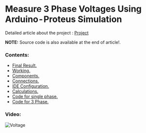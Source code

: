 # Measure 3 Phase Voltages Using Arduino - Proteus Simulation
Detailed article about the project : [Project](https://medium.com/@4yub1k/measure-3-phase-voltages-using-arduino-proteus-simulation-cce1988f5547)

**NOTE:** Source code is also available at the end of article!.
### Contents:
- [Final Result.](https://medium.com/@4yub1k/measure-3-phase-voltages-using-arduino-proteus-simulation-cce1988f5547#b2cc)
- [Working.](https://medium.com/@4yub1k/measure-3-phase-voltages-using-arduino-proteus-simulation-cce1988f5547#59a5)
- [Components.](https://medium.com/@4yub1k/measure-3-phase-voltages-using-arduino-proteus-simulation-cce1988f5547#d0e9)
- [Connections.](https://medium.com/@4yub1k/measure-3-phase-voltages-using-arduino-proteus-simulation-cce1988f5547#de49)
- [IDE Configuration.](https://medium.com/@4yub1k/measure-3-phase-voltages-using-arduino-proteus-simulation-cce1988f5547#756b)
- [Calculations.](https://medium.com/@4yub1k/measure-3-phase-voltages-using-arduino-proteus-simulation-cce1988f5547#62d4)
- [Code for single phase.](https://medium.com/@4yub1k/measure-3-phase-voltages-using-arduino-proteus-simulation-cce1988f5547#7e30)
- [Code for 3 Phase.](https://medium.com/@4yub1k/measure-3-phase-voltages-using-arduino-proteus-simulation-cce1988f5547#8645)

### Video:
![Voltage](https://github.com/4yub1k/3-phase-voltmeter/assets/45902447/6c9aa057-5f48-4ae1-9d0a-4a56ae73bb3e)
